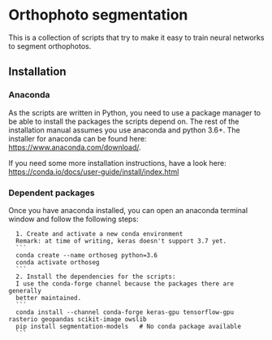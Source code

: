 # Orthophoto segmentation

This is a collection of scripts that try to make it easy to train neural networks to segment orthophotos.

## Installation

### Anaconda

As the scripts are written in Python, you need to use a package manager to be able to install
the packages the scripts depend on. The rest of the installation manual assumes you use anaconda and
python 3.6+. The installer for anaconda can be found here: https://www.anaconda.com/download/.

If you need some more installation instructions, have a look here:
https://conda.io/docs/user-guide/install/index.html

### Dependent packages

Once you have anaconda installed, you can open an anaconda terminal window and follow the
following steps:

      1. Create and activate a new conda environment
      Remark: at time of writing, keras doesn't support 3.7 yet.
      ```
      conda create --name orthoseg python=3.6
      conda activate orthoseg
      ```
      2. Install the dependencies for the scripts:
      I use the conda-forge channel because the packages there are generally 
      better maintained.
      ```     
      conda install --channel conda-forge keras-gpu tensorflow-gpu rasterio geopandas scikit-image owslib
      pip install segmentation-models   # No conda package available
      ```
